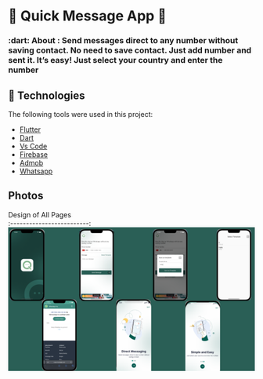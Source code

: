<h1 align="left">💬 Quick Message App 🥳 </h1>



<h3 align="left">
   :dart: About : 
  Send messages direct to any number without saving contact.
  No need to save contact. Just add number and sent it. It’s easy!
  Just select your country and enter the number
</h3>


## :rocket: Technologies ##

The following tools were used in this project:


- [Flutter](https://flutter.dev/)
- [Dart](https://dart.dev/)
- [Vs Code](https://code.visualstudio.com/)
- [Firebase](https://firebase.google.com)
- [Admob](https://admob.google.com/intl/tr/home/)
- [Whatsapp](https://www.whatsapp.com/?lang=tr)


## Photos

Design of All Pages        
:-------------------------:
![Preview](/images/quick_message.png)
